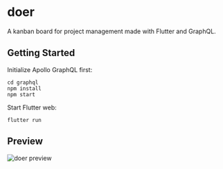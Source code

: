 # doer

A kanban board for project management made with Flutter and GraphQL.

## Getting Started

Initialize Apollo GraphQL first:
```
cd graphql
npm install
npm start
```

Start Flutter web:
```
flutter run
```

## Preview
![doer preview](https://github.com/Salvist/doer/preview/doer_preview.gif)

